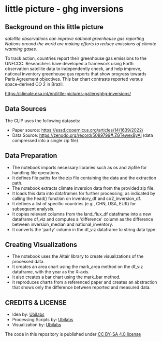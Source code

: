 # little picture - ghg inversions
## Background on this little picture
_satellite observations can improve national greenhouse gas reporting Nations around the world are making efforts to reduce emissions of climate warming gases._

To track action, countries report their greenhouse gas emissions to the UNFCCC. Researchers have developed a framework using Earth observation satellite data to independently check, and help improve, national inventory greenhouse gas reports that show progress towards Paris Agreement objectives. This bar chart contrasts reported versus space-derived CO 2 in Brazil.

https://climate.esa.int/en/little-pictures-gallery/ghg-inversions/

## Data Sources
The CLIP uses the following datasets:
- Paper source: https://essd.copernicus.org/articles/14/1639/2022/ 
- Data Source: https://zenodo.org/record/5089799#.ZGTewexByAl (data compressed into a single zip file)

## Data Preparation
- The notebook imports necessary libraries such as os and zipfile for handling file operations.
- It defines file paths for the zip file containing the data and the extraction path.
- The notebook extracts climate inversion data from the provided zip file.
- It loads this data into dataframes for further processing, as indicated by calling the head() function on inventory_df and co2_inversion_df.
- It defines a list of specific countries (e.g., CHN, USA, EUR) for subsequent analysis.
- It copies relevant columns from the land_flux_df dataframe into a new dataframe df_viz and computes a 'difference' column as the difference between inversion_median and national_inventory.
- It converts the 'party' column in the df_viz dataframe to string data type.

## Creating Visualizations
- The notebook uses the Altair library to create visualizations of the processed data.
- It creates an area chart using the mark_area method on the df_viz dataframe, with the year as the X-axis.
- It also creates a bar chart using the mark_bar method.
- It reproduces charts from a referenced paper and creates an abstraction that shows only the difference between reported and measured data.

## CREDITS & LICENSE
- Idea by: [Ubilabs](https://www.ubilabs.com/)
- Processing Scripts by: [Ubilabs](https://www.ubilabs.com/)
- Visualization by: [Ubilabs](https://www.ubilabs.com/)

The code in this repository is published under [CC BY-SA 4.0 license](https://creativecommons.org/licenses/by-sa/4.0/)
